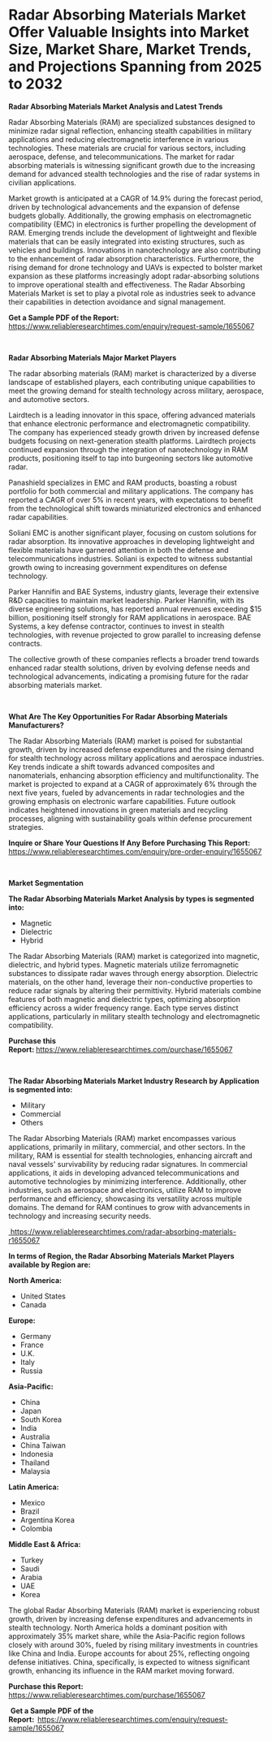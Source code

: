 <p><h1>Radar Absorbing Materials Market Offer Valuable Insights into Market Size, Market Share, Market Trends, and Projections Spanning from 2025 to 2032</h1></p><p><strong>Radar Absorbing Materials Market Analysis and Latest Trends</strong></p>
<p><p>Radar Absorbing Materials (RAM) are specialized substances designed to minimize radar signal reflection, enhancing stealth capabilities in military applications and reducing electromagnetic interference in various technologies. These materials are crucial for various sectors, including aerospace, defense, and telecommunications. The market for radar absorbing materials is witnessing significant growth due to the increasing demand for advanced stealth technologies and the rise of radar systems in civilian applications.</p><p>Market growth is anticipated at a CAGR of 14.9% during the forecast period, driven by technological advancements and the expansion of defense budgets globally. Additionally, the growing emphasis on electromagnetic compatibility (EMC) in electronics is further propelling the development of RAM. Emerging trends include the development of lightweight and flexible materials that can be easily integrated into existing structures, such as vehicles and buildings. Innovations in nanotechnology are also contributing to the enhancement of radar absorption characteristics. Furthermore, the rising demand for drone technology and UAVs is expected to bolster market expansion as these platforms increasingly adopt radar-absorbing solutions to improve operational stealth and effectiveness. The Radar Absorbing Materials Market is set to play a pivotal role as industries seek to advance their capabilities in detection avoidance and signal management.</p></p>
<p><strong>Get a Sample PDF of the Report:&nbsp;</strong> <a href="https://www.reliableresearchtimes.com/enquiry/request-sample/1655067?utm_campaign=3678&utm_medium=2&utm_source=Github&utm_content=ia&utm_term=18042025&utm_id=radar-absorbing-materials">https://www.reliableresearchtimes.com/enquiry/request-sample/1655067</a></p>
<p>&nbsp;</p>
<p><strong>Radar Absorbing Materials Major Market Players</strong></p>
<p><p>The radar absorbing materials (RAM) market is characterized by a diverse landscape of established players, each contributing unique capabilities to meet the growing demand for stealth technology across military, aerospace, and automotive sectors.</p><p>Lairdtech is a leading innovator in this space, offering advanced materials that enhance electronic performance and electromagnetic compatibility. The company has experienced steady growth driven by increased defense budgets focusing on next-generation stealth platforms. Lairdtech projects continued expansion through the integration of nanotechnology in RAM products, positioning itself to tap into burgeoning sectors like automotive radar.</p><p>Panashield specializes in EMC and RAM products, boasting a robust portfolio for both commercial and military applications. The company has reported a CAGR of over 5% in recent years, with expectations to benefit from the technological shift towards miniaturized electronics and enhanced radar capabilities.</p><p>Soliani EMC is another significant player, focusing on custom solutions for radar absorption. Its innovative approaches in developing lightweight and flexible materials have garnered attention in both the defense and telecommunications industries. Soliani is expected to witness substantial growth owing to increasing government expenditures on defense technology.</p><p>Parker Hannifin and BAE Systems, industry giants, leverage their extensive R&D capacities to maintain market leadership. Parker Hannifin, with its diverse engineering solutions, has reported annual revenues exceeding $15 billion, positioning itself strongly for RAM applications in aerospace. BAE Systems, a key defense contractor, continues to invest in stealth technologies, with revenue projected to grow parallel to increasing defense contracts.</p><p>The collective growth of these companies reflects a broader trend towards enhanced radar stealth solutions, driven by evolving defense needs and technological advancements, indicating a promising future for the radar absorbing materials market.</p></p>
<p>&nbsp;</p>
<p><strong>What Are The Key Opportunities For Radar Absorbing Materials Manufacturers?</strong></p>
<p><p>The Radar Absorbing Materials (RAM) market is poised for substantial growth, driven by increased defense expenditures and the rising demand for stealth technology across military applications and aerospace industries. Key trends indicate a shift towards advanced composites and nanomaterials, enhancing absorption efficiency and multifunctionality. The market is projected to expand at a CAGR of approximately 6% through the next five years, fueled by advancements in radar technologies and the growing emphasis on electronic warfare capabilities. Future outlook indicates heightened innovations in green materials and recycling processes, aligning with sustainability goals within defense procurement strategies.</p></p>
<p><strong>Inquire or Share Your Questions If Any Before Purchasing This Report:</strong> <a href="https://www.reliableresearchtimes.com/enquiry/pre-order-enquiry/1655067?utm_campaign=3678&utm_medium=2&utm_source=Github&utm_content=ia&utm_term=18042025&utm_id=radar-absorbing-materials">https://www.reliableresearchtimes.com/enquiry/pre-order-enquiry/1655067</a></p>
<p>&nbsp;</p>
<p><strong>Market Segmentation</strong></p>
<p><strong>The Radar Absorbing Materials Market Analysis by types is segmented into:</strong></p>
<p><ul><li>Magnetic</li><li>Dielectric</li><li>Hybrid</li></ul></p>
<p><p>The Radar Absorbing Materials (RAM) market is categorized into magnetic, dielectric, and hybrid types. Magnetic materials utilize ferromagnetic substances to dissipate radar waves through energy absorption. Dielectric materials, on the other hand, leverage their non-conductive properties to reduce radar signals by altering their permittivity. Hybrid materials combine features of both magnetic and dielectric types, optimizing absorption efficiency across a wider frequency range. Each type serves distinct applications, particularly in military stealth technology and electromagnetic compatibility.</p></p>
<p><strong>Purchase this Report:&nbsp;</strong><a href="https://www.reliableresearchtimes.com/purchase/1655067?utm_campaign=3678&utm_medium=2&utm_source=Github&utm_content=ia&utm_term=18042025&utm_id=radar-absorbing-materials">https://www.reliableresearchtimes.com/purchase/1655067</a></p>
<p>&nbsp;</p>
<p><strong>The Radar Absorbing Materials Market Industry Research by Application is segmented into:</strong></p>
<p><ul><li>Military</li><li>Commercial</li><li>Others</li></ul></p>
<p><p>The Radar Absorbing Materials (RAM) market encompasses various applications, primarily in military, commercial, and other sectors. In the military, RAM is essential for stealth technologies, enhancing aircraft and naval vessels' survivability by reducing radar signatures. In commercial applications, it aids in developing advanced telecommunications and automotive technologies by minimizing interference. Additionally, other industries, such as aerospace and electronics, utilize RAM to improve performance and efficiency, showcasing its versatility across multiple domains. The demand for RAM continues to grow with advancements in technology and increasing security needs.</p></p>
<p><a href="https://www.reliableresearchtimes.com/radar-absorbing-materials-r1655067?utm_campaign=3678&utm_medium=2&utm_source=Github&utm_content=ia&utm_term=18042025&utm_id=radar-absorbing-materials">&nbsp;https://www.reliableresearchtimes.com/radar-absorbing-materials-r1655067</a></p>
<p><strong>In terms of Region, the Radar Absorbing Materials Market Players available by Region are:</strong></p>
<p>
    <p> <strong> North America: </strong>
        <ul>
            <li>United States</li>
            <li>Canada</li>
        </ul>
        </p> 
    <p> <strong> Europe: </strong>
        <ul>
            <li>Germany</li>
            <li>France</li>
            <li>U.K.</li>
            <li>Italy</li>
            <li>Russia</li>
        </ul>
        </p> 
    <p> <strong> Asia-Pacific: </strong>
        <ul>
            <li>China</li>
            <li>Japan</li>
            <li>South Korea</li>
            <li>India</li>
            <li>Australia</li>
            <li>China Taiwan</li>
            <li>Indonesia</li>
            <li>Thailand</li>
            <li>Malaysia</li>
        </ul>
        </p> 
    <p> <strong> Latin America: </strong>
        <ul>
            <li>Mexico</li>
            <li>Brazil</li>
            <li>Argentina Korea</li>
            <li>Colombia</li>
        </ul>
        </p> 
    <p> <strong> Middle East & Africa: </strong>
        <ul>
            <li>Turkey</li>
            <li>Saudi</li>
            <li>Arabia</li>
            <li>UAE</li>
            <li>Korea</li>
        </ul>
    </p>
    </p>
<p><p>The global Radar Absorbing Materials (RAM) market is experiencing robust growth, driven by increasing defense expenditures and advancements in stealth technology. North America holds a dominant position with approximately 35% market share, while the Asia-Pacific region follows closely with around 30%, fueled by rising military investments in countries like China and India. Europe accounts for about 25%, reflecting ongoing defense initiatives. China, specifically, is expected to witness significant growth, enhancing its influence in the RAM market moving forward.</p></p>
<p><strong>Purchase this Report: </strong><a href="https://www.reliableresearchtimes.com/purchase/1655067?utm_campaign=3678&utm_medium=2&utm_source=Github&utm_content=ia&utm_term=18042025&utm_id=radar-absorbing-materials">https://www.reliableresearchtimes.com/purchase/1655067</a></p>
<p>&nbsp;<strong>Get a Sample PDF of the Report:&nbsp;&nbsp;</strong><a href="https://www.reliableresearchtimes.com/enquiry/request-sample/1655067?utm_campaign=3678&utm_medium=2&utm_source=Github&utm_content=ia&utm_term=18042025&utm_id=radar-absorbing-materials">https://www.reliableresearchtimes.com/enquiry/request-sample/1655067</a></p>
<p><strong></strong></p>
<p><p></p><p></p><p></p></p>